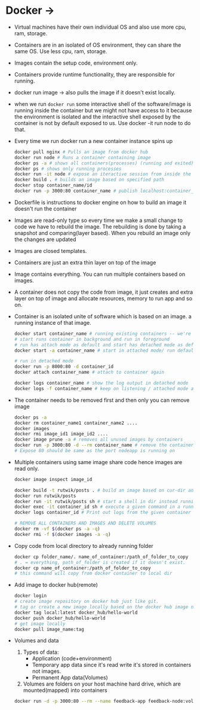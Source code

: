 # Docker →

- Virtual machines have their own individual OS and also use more cpu, ram, storage.
- Containers are in an isolated of OS environment, they can share the same OS. Use less cpu, ram, storage.
- Images contain the setup code, environment only.
- Containers provide runtime functionality, they are responsible for running.
- docker run image → also pulls the image if it doesn't exist locally.
- when we run `docker run` some interactive shell of the software/image is running inside the container but we might  not have access to it because the environment is isolated and  the interactive shell exposed by the container is not by default exposed to us. Use docker -it run node to do that.
- Every time we run docker run a new container instance spins up

    ```bash
    docker pull nginx # Pulls an image from docker hub
    docker run node # Runs a container containing image
    docker ps -a # shows all containers(processes) (running and exited)
    docker ps # shows only running processes
    docker run -it node # expose an iteractive session from inside the container to host machine
    docker build . # builds an image based on specified path
    docker stop container_name/id
    docker run -p 3000:80 container_name # publish localhost:container_expose_port
    ```

- Dockerfile is instructions to docker engine on how to build an image it doesn't run the container
- Images are read-only type so every time we make a small change to code we have to rebuild the image. The rebuilding is done by taking a snapshot and comparing(layer based). When you rebuild an image only the changes are updated
- Images are closed templates.

- Containers are just an extra thin layer on top of the image
- Image contains everything. You can run multiple containers based on images.
- A container does not copy the code from image, it just creates and extra layer on top of image and allocate resources, memory to run app and so on.
- Container is an isolated unite of software which is based on an image. a running instance of that image.

    ```bash
    docker start container_name # running existing containers -- we're not able to interact with it from local machine but it's started and running
    # start runs container in background and run in foreground
    # run has attach mode as default and start has detached mode as default
    docker start -a container_name # start in attached mode/ run default

    # run in detached mode
    docker run -p 8000:80 -d container_id
    docker attach container_name # attach to container again

    docker logs container_name # show the log output in detached mode
    docker logs -f container_name # keep on listening / attached mode again
    ```

- The container needs to be removed first and then only you can remove image

    ```bash
    docker ps -a
    docker rm container_name1 container_name2 ....
    docker images
    docker rmi image_id1 image_id2 ....
    docker image prune -a # removes all unused images by containers
    docker run -p 3000:80 -d --rm container_name # remove the container when it stops
    # Expose 80 should be same as the port nodeapp is running on
    ```

- Multiple containers using same image share code hence images are read only.

    ```bash
    docker image inspect image_id
    ```

    ```bash
    docker build -t rutwik/posts . # build an image based on cur-dir and tag it with name rutwik/posts
    docker run rutwik/posts
    docker run -it rutwik/posts sh # start a shell in dir instead running npm start
    docker exec -it container_id sh # execute a given command in a running container
    docker logs container_id # Print out logs from the given container
    ```

    ```bash
    # REMOVE ALL CONTAINERS AND IMAGES AND DELETE VOLUMES
    docker rm -vf $(docker ps -a -q)
    docker rmi -f $(docker images -a -q)
    ```

- Copy code from local directory to already running folder

    ```bash
    docker cp folder_name/. name_of_container:/path_of_folder_to_copy
    # . = everything, path_of_folder is created if it doesn't exist.
    docker cp name_of_container:/path_of_folder_to_copy
    # this command will copy from docker container to local dir
    ```

- Add image to docker hub(remote)
    ```bash
    docker login
    # create image repository on docker hub just like git.
    # tag or create a new image locally based on the docker hub image name.
    docker tag local:latest docker_hub/hello-world
    docker push docker_hub/hello-world
    # get image locally
    docker pull image_name:tag
    ```
- Volumes and data
    1. Types of data:
        * Application (code+environment)
        * Temporary app data since it's read write it's stored in containers not images.
        * Permanent App data(Volumes)
    2. Volumes are folders on your host machine hard drive, which are mounted(mapped) into containers
    ```bash
    docker run -d -p 3000:80 --rm --name feedback-app feedback-node:volumes
    ```
